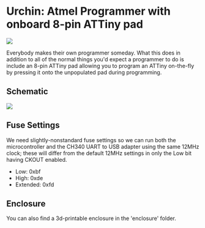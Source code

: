 # Urchin: Atmel Programmer with onboard 8-pin ATTiny pad

![](https://s3-us-west-2.amazonaws.com/coddingtonbear-public/github/urchin/IMG_4154.JPG)

Everybody makes their own programmer someday.  What this does in addition
to all of the normal things you'd expect a programmer to do is include
an 8-pin ATTiny pad allowing you to program an ATTiny on-the-fly by
pressing it onto the unpopulated pad during programming.

## Schematic

![](https://s3-us-west-2.amazonaws.com/coddingtonbear-public/github/urchin/urchin.svg)

## Fuse Settings

We need slightly-nonstandard fuse settings so we can run both the microcontroller
and the CH340 UART to USB adapter using the same 12MHz clock; these will differ
from the default 12MHz settings in only the Low bit having CKOUT enabled.

* Low: 0xbf
* High: 0xde
* Extended: 0xfd

## Enclosure

You can also find a 3d-printable enclosure in the 'enclosure' folder.
